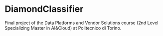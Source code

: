 # DiamondClassifier
Final project of the Data Platforms and Vendor Solutions course (2nd Level Specializing Master in AI&amp;Cloud) at Politecnico di Torino.
